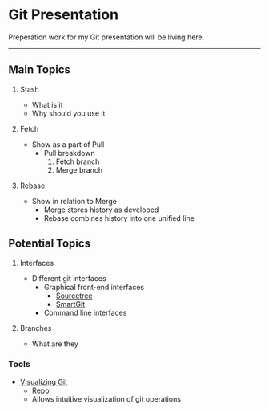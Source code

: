 # Git Presentation

Preperation work for my Git presentation will be living here.

---

## Main Topics

1. Stash
    - What is it
    - Why should you use it

2. Fetch
    - Show as a part of Pull
        - Pull breakdown
            1. Fetch branch
            2. Merge branch

3. Rebase
    - Show in relation to Merge
        - Merge stores history as developed
        - Rebase combines history into one unified line

## Potential Topics

1. Interfaces
    - Different git interfaces
        - Graphical front-end interfaces
            - [Sourcetree](https://www.sourcetreeapp.com/)
            - [SmartGit](https://www.syntevo.com/smartgit/)
        - Command line interfaces

2. Branches
    - What are they

### Tools

- [Visualizing Git](http://git-school.github.io/visualizing-git/)
    - [Repo](https://github.com/git-school/visualizing-git)
    - Allows intuitive visualization of git operations

